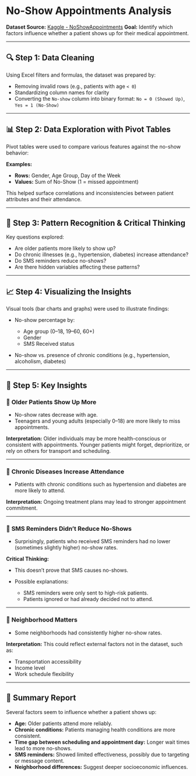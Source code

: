 
# No-Show Appointments Analysis

**Dataset Source:** [Kaggle - NoShowAppointments](https://www.kaggle.com/datasets/joniarroba/noshowappointments/data)
**Goal:** Identify which factors influence whether a patient shows up for their medical appointment.

---

## 🔍 Step 1: Data Cleaning

Using Excel filters and formulas, the dataset was prepared by:

* Removing invalid rows (e.g., patients with age `< 0`)
* Standardizing column names for clarity
* Converting the `No-show` column into binary format:
  `No = 0 (Showed Up)`, `Yes = 1 (No-Show)`

---

## 📊 Step 2: Data Exploration with Pivot Tables

Pivot tables were used to compare various features against the no-show behavior:

**Examples:**

* **Rows:** Gender, Age Group, Day of the Week
* **Values:** Sum of No-Show (1 = missed appointment)

This helped surface correlations and inconsistencies between patient attributes and their attendance.

---

## 🧠 Step 3: Pattern Recognition & Critical Thinking

Key questions explored:

* Are older patients more likely to show up?
* Do chronic illnesses (e.g., hypertension, diabetes) increase attendance?
* Do SMS reminders reduce no-shows?
* Are there hidden variables affecting these patterns?

---

## 📈 Step 4: Visualizing the Insights

Visual tools (bar charts and graphs) were used to illustrate findings:

* No-show percentage by:

  * Age group (0–18, 19–60, 60+)
  * Gender
  * SMS Received status
* No-show vs. presence of chronic conditions (e.g., hypertension, alcoholism, diabetes)

---

## 🧾 Step 5: Key Insights

### 🔹 **Older Patients Show Up More**

* No-show rates decrease with age.
* Teenagers and young adults (especially 0–18) are more likely to miss appointments.

**Interpretation:**
Older individuals may be more health-conscious or consistent with appointments.
Younger patients might forget, deprioritize, or rely on others for transport and scheduling.

---

### 🔹 **Chronic Diseases Increase Attendance**

* Patients with chronic conditions such as hypertension and diabetes are more likely to attend.

**Interpretation:**
Ongoing treatment plans may lead to stronger appointment commitment.

---

### 🔹 **SMS Reminders Didn’t Reduce No-Shows**

* Surprisingly, patients who received SMS reminders had no lower (sometimes slightly higher) no-show rates.

**Critical Thinking:**

* This doesn’t prove that SMS causes no-shows.
* Possible explanations:

  * SMS reminders were only sent to high-risk patients.
  * Patients ignored or had already decided not to attend.

---

### 🔹 **Neighborhood Matters**

* Some neighborhoods had consistently higher no-show rates.

**Interpretation:**
This could reflect external factors not in the dataset, such as:

* Transportation accessibility
* Income level
* Work schedule flexibility

---

## 📌 Summary Report

Several factors seem to influence whether a patient shows up:

* **Age:** Older patients attend more reliably.
* **Chronic conditions:** Patients managing health conditions are more consistent.
* **Time gap between scheduling and appointment day:** Longer wait times lead to more no-shows.
* **SMS reminders:** Showed limited effectiveness, possibly due to targeting or message content.
* **Neighborhood differences:** Suggest deeper socioeconomic influences.
